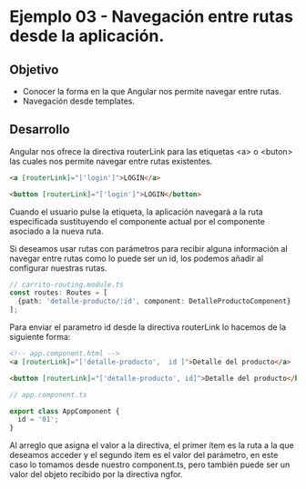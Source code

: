 # Ejemplo 03 - Navegación entre rutas desde la aplicación.
## Objetivo

* Conocer la forma en la que Angular nos permite navegar entre rutas.
* Navegación desde templates.

## Desarrollo


Angular nos ofrece la directiva routerLink para las etiquetas \<a> o \<buton> las cuales nos permite navegar entre rutas existentes.

```html
<a [routerLink]="['login']">LOGIN</a>

<button [routerLink]="['login']">LOGIN</button>
```

Cuando el usuario pulse la etiqueta, la aplicación navegará a la ruta especificada sustituyendo el componente actual por el componente asociado a la nueva ruta.


Si deseamos usar rutas con parámetros para recibir alguna información al navegar entre rutas como lo puede ser un id, los podemos añadir al configurar nuestras rutas.

```typescript
// carrito-routing.module.ts
const routes: Routes = [
  {path: 'detalle-producto/:id', component: DetalleProductoComponent}
];
```
Para enviar el parametro id desde la directiva routerLink lo hacemos de la siguiente forma:

```html
<!-- app.component.html -->
<a [routerLink]="['detalle-producto',  id ]">Detalle del producto</a>

<button [routerLink]="['detalle-producto', id]">Detalle del producto</button>
```

```typescript
// app.component.ts

export class AppComponent {
  id = '01';
}
```
Al arreglo que asigna el valor a la directiva, el primer ítem es la ruta a la que deseamos acceder y el segundo ítem es el valor del parámetro, en este caso lo tomamos desde nuestro component.ts, pero también puede ser un valor del objeto recibido por la directiva ngfor.